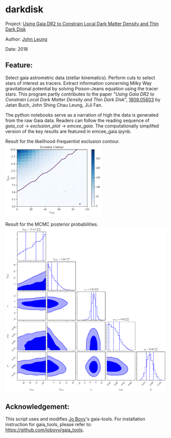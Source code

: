 # darkdisk
Project: <a href="https://arxiv.org/abs/1808.05603">Using Gaia DR2 to Constrain Local Dark Matter Density and Thin Dark Disk</a>

Author: <a href="http://inspirehep.net/author/profile/Shing.Chau.Leung.1">John Leung</a>

Date: 2018

## Feature:

Select gaia astrometric data (stellar kinematics). Perform cuts to select stars of interest as tracers. Extract information concerning Milky Way gravitational potential by solving Poison-Jeans equation using the tracer stars. This program partly contributes to the paper "*Using Gaia DR2 to Constrain Local Dark Matter Density and Thin Dark Disk*", <a href="https://arxiv.org/abs/1808.05603">1808.05603</a> by Jatan Buch, John Shing Chau Leung, JiJi Fan.

The python notebooks serve as a narration of high the data is generated from the raw Gaia data. Readers can follow the reading sequence of *gaia_cut* → *exclusion_plot* → *emcee_gaia*. The computationally simplifed version of the key results are featured in emcee_gaia.ipynb.

Result for the likelihood-frequentist exclusion contour. <br>
<img src="Plots/exclusion_contour.png" width="60%">

Result for the MCMC posterior probabilities.
![Posteriors for Dark matter and baryons with MCMC.](Plots/emcee.png?raw=true "Title")

## Acknowledgement:

This script uses and modifies <a href="https://github.com/jobovy">Jo Bovy</a>'s gaia-tools. For installation instruction for gaia_tools, please refer to: <a href="https://github.com/jobovy/gaia_tools">https://github.com/jobovy/gaia_tools</a>.
